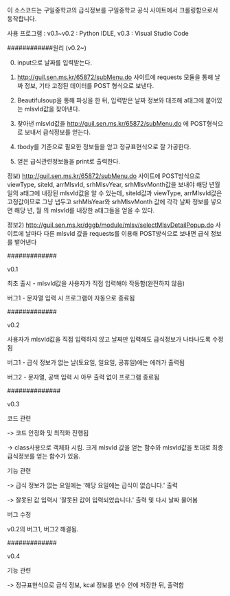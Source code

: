 이 소스코드는 구일중학교의 급식정보를 구일중학교 공식 사이트에서 크롤링함으로서 동작합니다.

사용 프로그램 : v0.1~v0.2 : Python IDLE, v0.3 : Visual Studio Code

############원리 (v0.2~)

0. input으로 날짜를 입력받는다.

1. http://guil.sen.ms.kr/65872/subMenu.do 사이트에 requests 모듈을 통해 날짜 정보, 기타 고정된 데이터를 POST 형식으로 보낸다.

2. Beautifulsoup을 통해 파싱을 한 뒤, 입력받은 날짜 정보와 대조해 a태그에 붙어있는 mlsvId값을 찾아낸다.

3. 찾아낸 mlsvId값을 http://guil.sen.ms.kr/65872/subMenu.do 에 POST형식으로 보내서 급식정보를 얻는다.

4. tbody를 기준으로 필요한 정보들을 얻고 정규표현식으로 잘 가공한다.

5. 얻은 급식관련정보들을 print로 출력한다.

정보)
http://guil.sen.ms.kr/65872/subMenu.do 사이트에 POST방식으로 viewType, siteId, arrMlsvId, srhMlsvYear, srhMlsvMonth값을 보내야 해당 년월일의 a태그에 내장된 mlsvId값을 알 수 있는데, siteId값과 viewType, arrMlsvId값은 고정값이므로 그냥 냅두고 srhMlsYear와 srhMlsvMonth 값에 각각 날짜 정보를 넣으면 해당 년, 월 의 mlsvId를 내장한 a태그들을 얻을 수 있다.

정보2)
http://guil.sen.ms.kr/dggb/module/mlsv/selectMlsvDetailPopup.do 사이트에 날마다 다른 mlsvId 값을 requests를 이용해 POST방식으로 보내면 급식 정보를 뱉어낸다

#############

v0.1

최초 출시 - mlsvId값을 사용자가 직접 입력해야 작동함(완전하지 않음)

버그1 - 문자열 입력 시 프로그램이 자동으로 종료됨

#############

v0.2

사용자가 mlsvId값을 직접 입력하지 않고 날짜만 입력해도 급식정보가 나타나도록 수정됨

버그1 - 급식 정보가 없는 날(토요일, 일요일, 공휴일)에는 에러가 출력됨

버그2 - 문자열, 공백 입력 시 아무 출력 없이 프로그램 종료됨



##############

v0.3

코드 관련

 -> 코드 안정화 및 최적화 진행됨

 -> class사용으로 객체화 시킴. 크게 mlsvId 값을 얻는 함수와 mlsvId값을 토대로 최종 급식정보를 얻는 함수가 있음.

기능 관련

 -> 급식 정보가 없는 요일에는 '해당 요일에는 급식이 없습니다.' 출력

 -> 잘못된 값 입력시 '잘못된 값이 입력되었습니다.' 출력 및 다시 날짜 물어봄

버그 수정

v0.2의 버그1, 버그2 해결됨.

#############

v0.4

기능 관련

-> 정규표현식으로 급식 정보, kcal 정보를 변수 안에 저장한 뒤, 출력함
